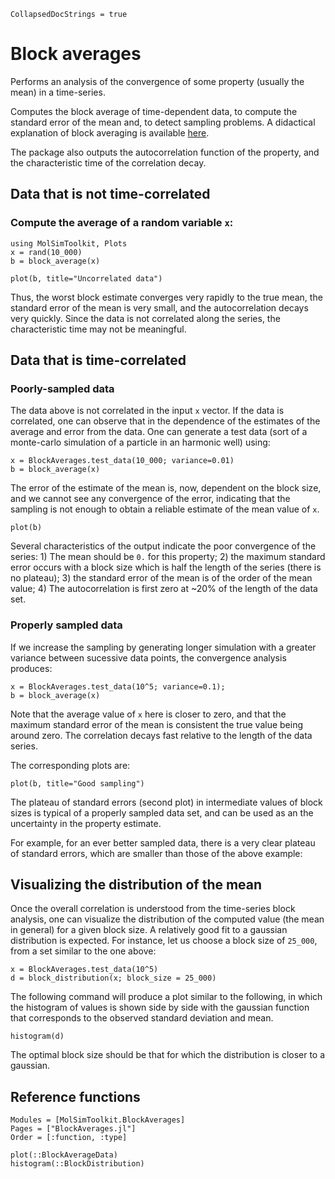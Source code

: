 ```@meta
CollapsedDocStrings = true
```
# Block averages

Performs an analysis of the convergence of some property (usually the mean) in a time-series. 

Computes the block average of time-dependent data, to compute the standard error of the mean and, to detect sampling problems. A didactical explanation of block averaging is available [here](http://sachinashanbhag.blogspot.com/2013/08/block-averaging-estimating-uncertainty.html).  

The package also outputs the autocorrelation function of the property, and the characteristic time of the correlation decay. 

## Data that is not time-correlated

### Compute the average of a random variable `x`:

```@example block_averages
using MolSimToolkit, Plots 
x = rand(10_000)
b = block_average(x)
```

```@example block_averages
plot(b, title="Uncorrelated data")
```

Thus, the worst block estimate converges very rapidly to the true mean, the standard error of the mean is very small, and the autocorrelation decays very quickly. Since the data is not correlated along the series, the characteristic time may not be meaningful. 

## Data that is time-correlated

### Poorly-sampled data

The data above is not correlated in the input `x` vector. If the data is correlated, one can observe that in the dependence of the estimates of the average and error from the data. One can generate a test data (sort of a monte-carlo simulation of a particle in an harmonic well) using:

```@example block_averages
x = BlockAverages.test_data(10_000; variance=0.01)
b = block_average(x)
```

The error of the estimate of the mean is, now, dependent on the block size, and we cannot see any convergence of the error, indicating that the sampling is not enough to obtain a reliable estimate of the mean value of `x`.

```@example block_averages
plot(b)
```

Several characteristics of the output indicate the poor convergence of the series: 1) The mean should be `0.` for this property; 2) the maximum standard error occurs with a block size which is half the length of the series (there is no plateau); 3) the standard error of the mean is of the order of the mean value; 4) The autocorrelation is first zero at ~20% of the length of the data set. 

### Properly sampled data

If we increase the sampling by generating longer simulation with a greater variance between sucessive data points, the convergence analysis produces:
```@example block_averages
x = BlockAverages.test_data(10^5; variance=0.1);
b = block_average(x)
```

Note that the average value of `x` here is closer to zero, and that the maximum standard error of the mean is consistent the true value being around zero. The correlation decays fast relative to the length of the data series.

The corresponding plots are:

```@example block_averages
plot(b, title="Good sampling")
```

The plateau of standard errors (second plot) in intermediate values of block sizes is typical of a properly sampled data set, and can be used as an the uncertainty in the property estimate. 

For example, for an ever better sampled data, there is a very clear plateau of standard errors, which are smaller than those of the above example:

## Visualizing the distribution of the mean

Once the overall correlation is understood from the time-series block analysis, one can 
visualize the distribution of the computed value (the mean in general) for a given
block size. A relatively good fit to a gaussian distribution is expected. For instance,
let us choose a block size of `25_000`, from a set similar to the one above:

```@example block_averages
x = BlockAverages.test_data(10^5) 
d = block_distribution(x; block_size = 25_000)
```

The following command will produce a plot similar to the following, in which the histogram
of values is shown side by side with the gaussian function that corresponds to the 
observed standard deviation and mean.

```@example block_averages
histogram(d)
```

The optimal block size should be that for which the distribution is closer to a gaussian.

## Reference functions

```@autodocs
Modules = [MolSimToolkit.BlockAverages]
Pages = ["BlockAverages.jl"]
Order = [:function, :type]
```

```@docs
plot(::BlockAverageData)
histogram(::BlockDistribution)
```

